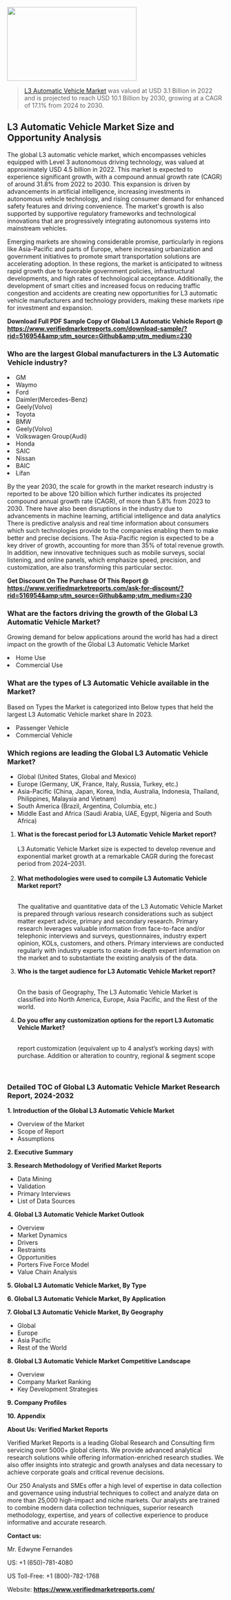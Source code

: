 <img src="https://ffe5etoiles.com/wp-content/uploads/2024/12/MST1-300x171.png" alt="" width="300" height="171" class="alignnone size-medium wp-image-20088" /><blockquote><p><p><a href="https://www.verifiedmarketreports.com/download-sample/?rid=516954&utm_source=Github&utm_medium=230" target="_blank">L3 Automatic Vehicle Market</a> was valued at USD 3.1 Billion in 2022 and is projected to reach USD 10.1 Billion by 2030, growing at a CAGR of 17.1% from 2024 to 2030.</p></blockquote><p><h2>L3 Automatic Vehicle Market Size and Opportunity Analysis</h2> <p>The global L3 automatic vehicle market, which encompasses vehicles equipped with Level 3 autonomous driving technology, was valued at approximately USD 4.5 billion in 2022. This market is expected to experience significant growth, with a compound annual growth rate (CAGR) of around 31.8% from 2022 to 2030. This expansion is driven by advancements in artificial intelligence, increasing investments in autonomous vehicle technology, and rising consumer demand for enhanced safety features and driving convenience. The market's growth is also supported by supportive regulatory frameworks and technological innovations that are progressively integrating autonomous systems into mainstream vehicles.</p> <p>Emerging markets are showing considerable promise, particularly in regions like Asia-Pacific and parts of Europe, where increasing urbanization and government initiatives to promote smart transportation solutions are accelerating adoption. In these regions, the market is anticipated to witness rapid growth due to favorable government policies, infrastructural developments, and high rates of technological acceptance. Additionally, the development of smart cities and increased focus on reducing traffic congestion and accidents are creating new opportunities for L3 automatic vehicle manufacturers and technology providers, making these markets ripe for investment and expansion.</p> </p><p class=""><strong>Download Full PDF Sample Copy of Global L3 Automatic Vehicle Report @ <a href="https://www.verifiedmarketreports.com/download-sample/?rid=516954&amp;utm_source=Github&amp;utm_medium=230" target="_blank">https://www.verifiedmarketreports.com/download-sample/?rid=516954&amp;utm_source=Github&amp;utm_medium=230</a></strong></p><h3 id="" class="">Who are the largest Global manufacturers in the L3 Automatic Vehicle industry?</h3><p><li>GM</li><li> Waymo</li><li> Ford</li><li> Daimler(Mercedes-Benz)</li><li> Geely(Volvo)</li><li> Toyota</li><li> BMW</li><li> Geely(Volvo)</li><li> Volkswagen Group(Audi)</li><li> Honda</li><li> SAIC</li><li> Nissan</li><li> BAIC</li><li> Lifan</li></p><div class=""><div class="" dir="" data-message-author-role="" data-message-id="" data-message-model-slug=""><div class=""><div class=""><div class=""><div class="" dir="" data-message-author-role="" data-message-id="" data-message-model-slug=""><div class=""><div class=""><p>By the year 2030, the scale for growth in the market research industry is reported to be above 120 billion which further indicates its projected compound annual growth rate (CAGR), of more than 5.8% from 2023 to 2030. There have also been disruptions in the industry due to advancements in machine learning, artificial intelligence and data analytics There is predictive analysis and real time information about consumers which such technologies provide to the companies enabling them to make better and precise decisions. The Asia-Pacific region is expected to be a key driver of growth, accounting for more than 35% of total revenue growth. In addition, new innovative techniques such as mobile surveys, social listening, and online panels, which emphasize speed, precision, and customization, are also transforming this particular sector.</p><p><strong>Get Discount On The Purchase Of This Report @&nbsp; <a href="https://www.verifiedmarketreports.com/ask-for-discount/?rid=516954&amp;utm_source=Github&amp;utm_medium=230" target="_blank">https://www.verifiedmarketreports.com/ask-for-discount/?rid=516954&amp;utm_source=Github&amp;utm_medium=230</a></strong></p></div></div></div></div></div></div></div></div><h3 id="" class="">What are the factors driving the growth of the Global L3 Automatic Vehicle Market?</h3><p id="" class="">Growing demand for below applications around the world has had a direct impact on the growth of the Global L3 Automatic Vehicle Market</p><p id="" class=""><li>Home Use</li><li> Commercial Use</li></p><h3 id="" class="">What are the types of L3 Automatic Vehicle available in the Market?</h3><p id="" class="">Based on Types the Market is categorized into Below types that held the largest L3 Automatic Vehicle market share In 2023.</p><p id="" class=""><li>Passenger Vehicle</li><li> Commercial Vehicle</li></p><h3 id="" class="">Which regions are leading the Global L3 Automatic Vehicle Market?</h3><ul><li>Global (United States, Global and Mexico)</li><li>Europe (Germany, UK, France, Italy, Russia, Turkey, etc.)</li><li>Asia-Pacific (China, Japan, Korea, India, Australia, Indonesia, Thailand, Philippines, Malaysia and Vietnam)</li><li>South America (Brazil, Argentina, Columbia, etc.)</li><li>Middle East and Africa (Saudi Arabia, UAE, Egypt, Nigeria and South Africa)</li></ul><p><ol><li><strong>What is the forecast period for L3 Automatic Vehicle Market report?<br /></strong><br /><span data-sheets-root="1" data-sheets-value="{&quot;1&quot;:2,&quot;2&quot;:&quot;XXXX size is expected to develop revenue and exponential market growth at a remarkable CAGR during the forecast period from 2024&ndash;2030.&quot;}" data-sheets-userformat="{&quot;2&quot;:12674,&quot;4&quot;:{&quot;1&quot;:2,&quot;2&quot;:16776960},&quot;10&quot;:2,&quot;11&quot;:0,&quot;15&quot;:&quot;Arial&quot;,&quot;16&quot;:12}">L3 Automatic Vehicle Market size is expected to develop revenue and exponential market growth at a remarkable CAGR during the forecast period from 2024&ndash;2031.</span><br /><br /></li><li><strong>What methodologies were used to compile L3 Automatic Vehicle Market report?<br /><br /></strong><p>The qualitative and quantitative data of the&nbsp;L3 Automatic Vehicle Market is prepared through various research considerations such as subject matter expert advice, primary and secondary research. Primary research leverages valuable information from face-to-face and/or telephonic interviews and surveys, questionnaires, industry expert opinion, KOLs, customers, and others. Primary interviews are conducted regularly with industry experts to create in-depth expert information on the market and to substantiate the existing analysis of the data.&nbsp;</p></li><li><strong>Who is the target audience for L3 Automatic Vehicle Market report?<br /><br /></strong><p>On the basis of Geography, The&nbsp;L3 Automatic Vehicle Market is classified into North America, Europe, Asia Pacific, and the Rest of the world.</p></li><li><strong>Do you offer any customization options for the report L3 Automatic Vehicle Market?<br /><br /></strong><p>report customization (equivalent up to 4 analyst&rsquo;s working days) with purchase. Addition or alteration to country, regional &amp; segment scope</p><p>&nbsp;</p></li></ol></p><h3 id="" class="">Detailed TOC of Global L3 Automatic Vehicle Market Research Report, 2024-2032</h3><p id="" class=""><strong>1. Introduction of the Global L3 Automatic Vehicle Market</strong></p><ul><li>Overview of the Market</li><li>Scope of Report</li><li>Assumptions</li></ul><p id="" class=""><strong>2. Executive Summary</strong></p><p id="" class=""><strong>3. Research Methodology of&nbsp;Verified Market Reports</strong></p><ul><li>Data Mining</li><li>Validation</li><li>Primary Interviews</li><li>List of Data Sources</li></ul><p id="" class=""><strong>4. Global L3 Automatic Vehicle Market Outlook</strong></p><ul><li>Overview</li><li>Market Dynamics</li><li>Drivers</li><li>Restraints</li><li>Opportunities</li><li>Porters Five Force Model</li><li>Value Chain Analysis</li></ul><p id="" class=""><strong>5. Global L3 Automatic Vehicle Market, By&nbsp;Type</strong></p><p id="" class=""><strong>6. Global L3 Automatic Vehicle Market, By Application</strong></p><p id="" class=""><strong>7. Global L3 Automatic Vehicle Market, By Geography</strong></p><ul><li>Global</li><li>Europe</li><li>Asia Pacific</li><li>Rest of the World</li></ul><p id="" class=""><strong>8. Global L3 Automatic Vehicle Market Competitive Landscape</strong></p><ul><li>Overview</li><li>Company Market Ranking</li><li>Key Development Strategies</li></ul><p id="" class=""><strong>9. Company Profiles</strong></p><p id="" class=""><strong>10. Appendix</strong></p><p id="" class=""><strong>About Us: Verified Market Reports</strong></p><p id="" class="">Verified Market Reports is a leading Global Research and Consulting firm servicing over 5000+ global clients. We provide advanced analytical research solutions while offering information-enriched research studies. We also offer insights into strategic and growth analyses and data necessary to achieve corporate goals and critical revenue decisions.</p><p id="" class="">Our 250 Analysts and SMEs offer a high level of expertise in data collection and governance using industrial techniques to collect and analyze data on more than 25,000 high-impact and niche markets. Our analysts are trained to combine modern data collection techniques, superior research methodology, expertise, and years of collective experience to produce informative and accurate research.</p><p id="" class=""><strong>Contact us:</strong></p><p id="" class="">Mr. Edwyne Fernandes</p><p id="" class="">US: +1 (650)-781-4080</p><p id="" class="">US Toll-Free: +1 (800)-782-1768</p><p id="" class="">Website: <a target="" data-test-app-aware-link=""><strong>https://www.verifiedmarketreports.com/</strong></a></p>
